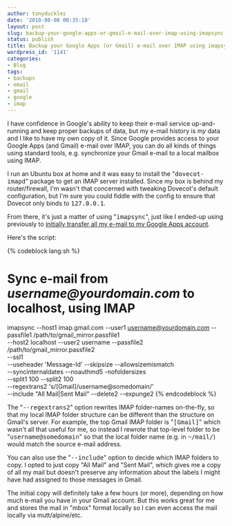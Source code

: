 ```yaml
---
author: tonyduckles
date: '2010-08-08 00:35:18'
layout: post
slug: backup-your-google-apps-or-gmail-e-mail-over-imap-using-imapsync
status: publish
title: Backup your Google Apps (or Gmail) e-mail over IMAP using imapsync
wordpress_id: '1141'
categories:
- Blog
tags:
- backups
- email
- gmail
- google
- imap
---
```


I have confidence in Google's ability to keep their e-mail service up-and-
running and keep proper backups of data, but my e-mail history is _my_ data
and I like to have my own copy of it. Since Google provides access to your
Google Apps (and Gmail) e-mail over IMAP, you can do all kinds of things using
standard tools, e.g. synchronize your Gmail e-mail to a local mailbox using
IMAP.

I run an Ubuntu box at home and it was easy to install the "<tt>dovecot-imapd</tt>"
package to get an IMAP server installed. Since my box is behind my
router/firewall, I'm wasn't that concerned with tweaking Dovecot's default
configuration, but I'm sure you could fiddle with the config to ensure that
Dovecot only binds to <tt>127.0.0.1</tt>.

From there, it's just a matter of using "<tt>imapsync</tt>", just like I ended-up
using previously to
[initially transfer all my e-mail to my Google Apps account](/blog/2010/08/07/moving-e-mail-from-gmail-to-google-apps-over-imap-using-imapsync/).

<!-- more -->

Here's the script:

{% codeblock lang:sh %}
 # Sync e-mail from _username@yourdomain.com_ to localhost, using IMAP
 imapsync --host1 imap.gmail.com --user1 username@yourdomain.com
          --passfile1 /path/to/gmail_mirror.passfile1 \
          --host2 localhost --user2 username
          --passfile2 /path/to/gmail_mirror.passfile2 \
          --ssl1 \
          --useheader 'Message-Id' --skipsize --allowsizemismatch \
          --syncinternaldates --noauthmd5 -nofoldersizes\
          --split1 100 --split2 100 \
          --regextrans2 's/\[Gmail\]/username\@somedomain/' \
          --include "All Mail|Sent Mail" --delete2 --expunge2
{% endcodeblock %}

The "<tt>--regextrans2</tt>" option rewrites IMAP folder-names on-the-fly, so that my
local IMAP folder structure can be different than the structure on Gmail's
server. For example, the top Gmail IMAP folder is "<tt>[Gmail]</tt>" which wasn't all
that useful for me, so instead I rewrote that top-level folder to be
"<tt>username@somedomain</tt>" so that the local folder name (e.g. in <tt>~/mail/</tt>) would
match the source e-mail address.

You can also use the "<tt>--include</tt>" option to decide which IMAP folders to copy.
I opted to just copy "All Mail" and "Sent Mail", which gives me a copy of all
my mail but doesn't preserve any information about the labels I might have had
assigned to those messages in Gmail.

The initial copy will definitely take a few hours (or more), depending on how
much e-mail you have in your Gmail account. But this works great for me and
stores the mail in "mbox" format locally so I can even access the mail locally
via mutt/alpine/etc.

